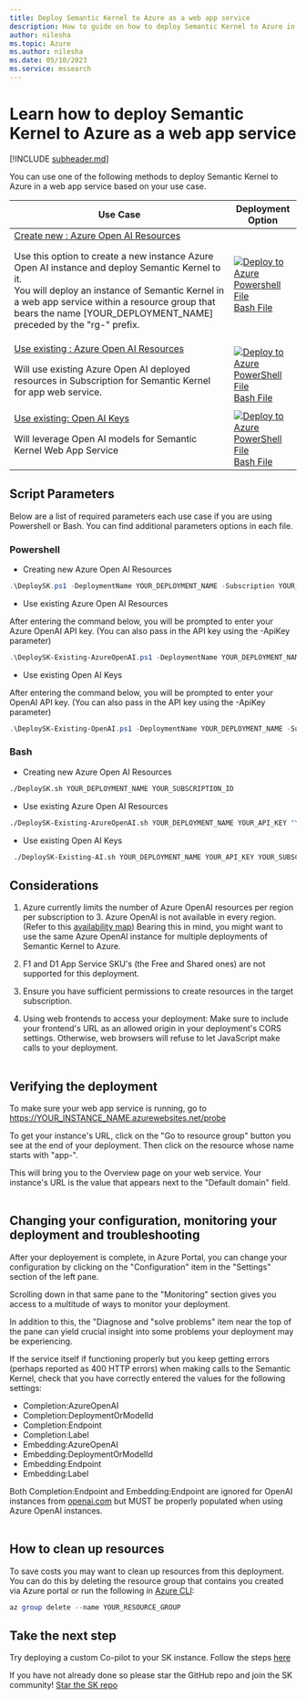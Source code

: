 ```yaml
---
title: Deploy Semantic Kernel to Azure as a web app service
description: How to guide on how to deploy Semantic Kernel to Azure in a web app service
author: nilesha
ms.topic: Azure
ms.author: nilesha
ms.date: 05/10/2023
ms.service: mssearch
---
```


# Learn how to deploy Semantic Kernel to Azure as a web app service
[!INCLUDE [subheader.md](../includes/pat_medium.md)]

You can use one of the following methods to deploy Semantic Kernel to Azure in a web app service based on your use case.  

| Use Case     | Deployment Option     |
|--------------|-----------|
| <u>Create new : Azure Open AI Resources</u> <p>Use this option to create a new instance Azure Open AI instance and deploy Semantic Kernel to it.<br>You will deploy an instance of Semantic Kernel in a web app service within a resource group that bears the name [YOUR_DEPLOYMENT_NAME] preceded by the "rg-" prefix.| [![Deploy to Azure](https://aka.ms/deploytoazurebutton)](https://portal.azure.com/#create/Microsoft.Template/uri/https%3A%2F%2Fraw.githubusercontent.com%2Fmicrosoft%2Fsemantic-kernel%2Fmain%2Fsamples%2Fapps%2Fcopilot-chat-app%2Fwebapi%2FDeploymentTemplates%2Fsk.json) <br> [Powershell File ](https://github.com/microsoft/semantic-kernel/blob/main/samples/apps/copilot-chat-app/webapi/DeploymentTemplates/DeploySK.ps1) <br> [Bash File](https://github.com/microsoft/semantic-kernel/blob/main/samples/apps/copilot-chat-app/webapi/DeploymentTemplates/DeploySK.sh)|
| <u>Use existing : Azure Open AI Resources</u> <p>Will use existing Azure Open AI deployed resources in Subscription for Semantic Kernel for app web service.  | [![Deploy to Azure](https://aka.ms/deploytoazurebutton)](https://portal.azure.com/#create/Microsoft.Template/uri/https%3A%2F%2Fraw.githubusercontent.com%2Fmicrosoft%2Fsemantic-kernel%2Fmain%2Fsamples%2Fapps%2Fcopilot-chat-app%2Fwebapi%2FDeploymentTemplates%2Fsk-existing-azureopenai.json)<br>[PowerShell File](https://github.com/microsoft/semantic-kernel/blob/main/samples/apps/copilot-chat-app/webapi/DeploymentTemplates/DeploySK-Existing-AzureOpenAI.ps1)<br>[Bash File](https://github.com/microsoft/semantic-kernel/blob/main/samples/apps/copilot-chat-app/webapi/DeploymentTemplates/DeploySK-Existing-AzureOpenAI.sh)
 <u>Use existing: Open AI Keys</u><p> Will leverage Open AI models for Semantic Kernel Web App Service   | [![Deploy to Azure](https://aka.ms/deploytoazurebutton)](https://portal.azure.com/#create/Microsoft.Template/uri/https%3A%2F%2Fraw.githubusercontent.com%2Fmicrosoft%2Fsemantic-kernel%2Fmain%2Fsamples%2Fapps%2Fcopilot-chat-app%2Fwebapi%2FDeploymentTemplates%2Fsk-existing-openai.json)<br>[PowerShell File](https://github.com/microsoft/semantic-kernel/blob/main/samples/apps/copilot-chat-app/webapi/DeploymentTemplates/DeploySK-Existing-OpenAI.ps1)<br>[Bash File](https://github.com/microsoft/semantic-kernel/blob/main/samples/apps/copilot-chat-app/webapi/DeploymentTemplates/DeploySK-Existing-OpenAI.sh) |

 
## Script Parameters
Below are a list of required parameters each use case if you are using Powershell or Bash. You can find additional parameters options in each file. 
### <b>Powershell</b>

* Creating new Azure Open AI Resources
```powershell
.\DeploySK.ps1 -DeploymentName YOUR_DEPLOYMENT_NAME -Subscription YOUR_SUBSCRIPTION_ID
```
* Use existing Azure Open AI Resources

After entering the command below, you will be prompted to enter your Azure OpenAI API key. (You can also pass in the API key using the -ApiKey parameter)

```powershell
.\DeploySK-Existing-AzureOpenAI.ps1 -DeploymentName YOUR_DEPLOYMENT_NAME -Subscription YOUR_SUBSCRIPTION_ID -Endpoint "YOUR_AZURE_OPENAI_ENDPOINT"
```

* Use existing Open AI Keys

After entering the command below, you will be prompted to enter your OpenAI API key. (You can also pass in the API key using the -ApiKey parameter)

```powershell
.\DeploySK-Existing-OpenAI.ps1 -DeploymentName YOUR_DEPLOYMENT_NAME -Subscription YOUR_SUBSCRIPTION_ID
```

### <b>Bash</b>
* Creating new Azure Open AI Resources
```bash
./DeploySK.sh YOUR_DEPLOYMENT_NAME YOUR_SUBSCRIPTION_ID
```
* Use existing Azure Open AI Resources
```bash
./DeploySK-Existing-AzureOpenAI.sh YOUR_DEPLOYMENT_NAME YOUR_API_KEY "YOUR_AZURE_OPENAI_ENDPOINT" YOUR_SUBSCRIPTION_ID
```
* Use existing Open AI Keys
```bash
 ./DeploySK-Existing-AI.sh YOUR_DEPLOYMENT_NAME YOUR_API_KEY YOUR_SUBSCRIPTION_ID
```

## Considerations

1. Azure currently limits the number of Azure OpenAI resources per region per subscription to 3. Azure OpenAI is not available in every region.
(Refer to this [availability map](https://azure.microsoft.com/en-us/explore/global-infrastructure/products-by-region/?products=cognitive-services))
Bearing this in mind, you might want to use the same Azure OpenAI instance for multiple deployments of Semantic Kernel to Azure.

2. F1 and D1 App Service SKU's (the Free and Shared ones) are not supported for this deployment.

3. Ensure you have sufficient permissions to create resources in the target subscription.

4. Using web frontends to access your deployment: Make sure to include your frontend's URL as an allowed origin in your deployment's CORS settings. Otherwise, web browsers will refuse to let JavaScript make calls to your deployment.
<Br></br>

## Verifying the deployment

To make sure your web app service is running, go to <!-- markdown-link-check-disable -->https://YOUR_INSTANCE_NAME.azurewebsites.net/probe<!-- markdown-link-check-enable-->

To get your instance's URL, click on the "Go to resource group" button you see at the end of your deployment. Then click on the resource whose name starts with "app-".

This will bring you to the Overview page on your web service. Your instance's URL is the value that appears next to the "Default domain" field.
<Br></br>

## Changing your configuration, monitoring your deployment and troubleshooting

After your deployement is complete, in Azure Portal, you can change your configuration by clicking on the "Configuration" item in the "Settings" section of the left pane.

Scrolling down in that same pane to the "Monitoring" section gives you access to a multitude of ways to monitor your deployment.

In addition to this, the "Diagnose and "solve problems" item near the top of the pane can yield crucial insight into some problems your deployment may be experiencing.

If the service itself if functioning properly but you keep getting errors (perhaps reported as 400 HTTP errors) when making calls to the Semantic Kernel,
check that you have correctly entered the values for the following settings:
- Completion:AzureOpenAI
- Completion:DeploymentOrModelId
- Completion:Endpoint
- Completion:Label
- Embedding:AzureOpenAI
- Embedding:DeploymentOrModelId
- Embedding:Endpoint
- Embedding:Label

Both Completion:Endpoint and Embedding:Endpoint are ignored for OpenAI instances from [openai.com](https://openai.com) but MUST be properly populated when using Azure OpenAI instances.
<br></br>
## How to clean up resources

To save costs you may want to clean up resources from this deployment. You can do this by deleting the resource group that contains you created via Azure portal or run the following in [Azure CLI](https://learn.microsoft.com/en-us/cli/azure/):
```powershell
az group delete --name YOUR_RESOURCE_GROUP
```

## Take the next step
Try deploying a custom Co-pilot to your SK instance. Follow the steps [here](../samples/copilotchat.md)

If you have not already done so please star the GitHub repo and join the SK community! 
[Star the SK repo](https://aka.ms/sk/repo)
